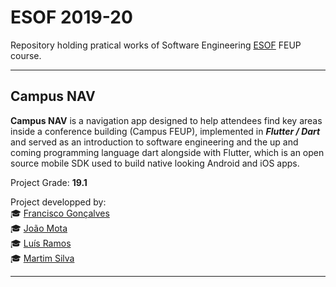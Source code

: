 # ESOF 2019-20
Repository holding pratical works of Software Engineering [ESOF](https://sigarra.up.pt/feup/pt/ucurr_geral.ficha_uc_view?pv_ocorrencia_id=436443) FEUP course. 

---

## **Campus NAV**

**Campus NAV** is a navigation app designed to help attendees find key areas inside a conference building (Campus FEUP), implemented in ***Flutter / Dart*** and served as an introduction to software engineering and the up and coming programming language dart alongside with Flutter, which is an open source mobile SDK used to build native looking Android and iOS apps.

Project Grade: **19.1**

Project developped by:\
🎓 [Francisco Gonçalves](github.com/kiko-g)\
🎓 [João Mota](github.com/jppm99)\
🎓 [Luís Ramos](github.com/luispvramos)\
🎓 [Martim Silva](github.com/motapinto)

---
